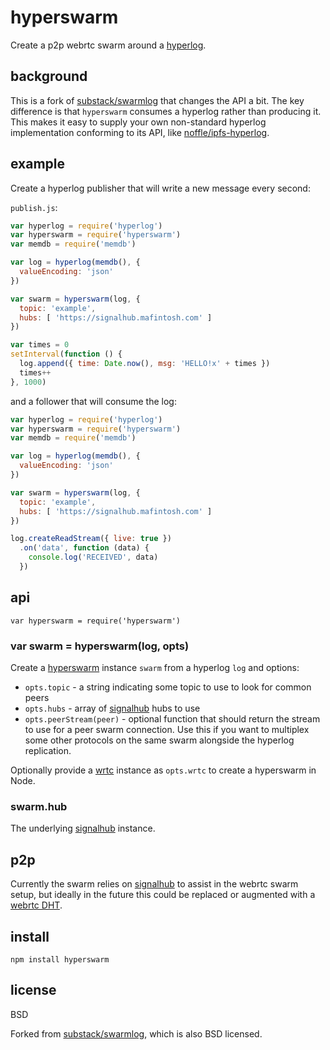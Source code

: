 # hyperswarm

Create a p2p webrtc swarm around a [hyperlog][4].

## background

This is a fork of [substack/swarmlog](https://github.com/substack/swarmlog) that
changes the API a bit. The key difference is that `hyperswarm` consumes a
hyperlog rather than producing it. This makes it easy to supply your own
non-standard hyperlog implementation conforming to its API, like
[noffle/ipfs-hyperlog](https://github.com/noffle/ipfs-hyperlog).

## example

Create a hyperlog publisher that will write a new message every second:

`publish.js`:

``` js
var hyperlog = require('hyperlog')
var hyperswarm = require('hyperswarm')
var memdb = require('memdb')

var log = hyperlog(memdb(), {
  valueEncoding: 'json'
})

var swarm = hyperswarm(log, {
  topic: 'example',
  hubs: [ 'https://signalhub.mafintosh.com' ]
})

var times = 0
setInterval(function () {
  log.append({ time: Date.now(), msg: 'HELLO!x' + times })
  times++
}, 1000)
```

and a follower that will consume the log:

```js
var hyperlog = require('hyperlog')
var hyperswarm = require('hyperswarm')
var memdb = require('memdb')

var log = hyperlog(memdb(), {
  valueEncoding: 'json'
})

var swarm = hyperswarm(log, {
  topic: 'example',
  hubs: [ 'https://signalhub.mafintosh.com' ]
})

log.createReadStream({ live: true })
  .on('data', function (data) {
    console.log('RECEIVED', data)
  })
```

## api

```
var hyperswarm = require('hyperswarm')
```

### var swarm = hyperswarm(log, opts)

Create a [hyperswarm][4] instance `swarm` from a hyperlog `log` and options:

* `opts.topic` - a string indicating some topic to use to look for common peers
* `opts.hubs` - array of [signalhub][1] hubs to use
* `opts.peerStream(peer)` - optional function that should return the stream to
use for a peer swarm connection. Use this if you want to multiplex some other
protocols on the same swarm alongside the hyperlog replication.

Optionally provide a [wrtc][3] instance as `opts.wrtc` to create a hyperswarm in
Node.

### swarm.hub

The underlying [signalhub][1] instance.

## p2p

Currently the swarm relies on [signalhub][1] to assist in the webrtc swarm
setup, but ideally in the future this could be replaced or augmented with a
[webrtc DHT][2].

## install

```
npm install hyperswarm
```

## license

BSD

Forked from [substack/swarmlog](https://github.com/substack/swarmlog), which is
also BSD licensed.

[1]: https://npmjs.com/package/signalhub
[2]: https://github.com/feross/webtorrent/issues/288
[3]: https://npmjs.com/package/wrtc
[4]: https://npmjs.com/package/hyperlog
[5]: https://npmjs.com/package/levelup
[6]: https://npmjs.com/package/level-browserify
[7]: https://npmjs.com/package/webrtc-swarm

